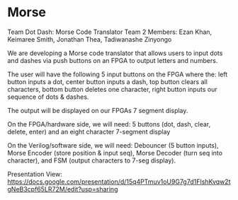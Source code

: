 # Morse
Team Dot Dash: Morse Code Translator
Team 2 Members: Ezan Khan, Keimaree Smith, Jonathan Thea, Tadiwanashe Zinyongo

We are developing a Morse code translator that allows users to input dots and dashes via push buttons on an FPGA to output letters and numbers.

The user will have the following 5 input buttons on the FPGA where the: left button inputs a dot, center button inputs a dash, top button clears all characters, bottom button deletes one character, right button inputs our sequence of dots & dashes. 

The output will be displayed on our FPGAs 7 segment display.

On the FPGA/hardware side, we will need: 5 buttons (dot, dash, clear, delete, enter) and an eight character 7-segment display

On the Verilog/software side, we will need: Debouncer (5 button inputs), Morse Encoder (store position & input seq), Morse Decoder (turn seq into character), and FSM (output characters to 7-seg display).

Presentation View: https://docs.google.com/presentation/d/15q4PTmuv1oU9G7g7d1FIshKvqw2tgNeB3cpf65LR72M/edit?usp=sharing 
